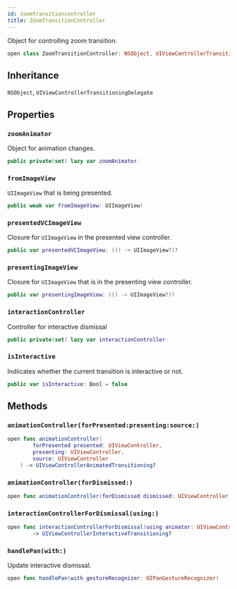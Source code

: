 ```yaml
---
id: zoomtransitioncontroller 
title: ZoomTransitionController
--- 
```


Object for controlling zoom transition.

``` swift
open class ZoomTransitionController: NSObject, UIViewControllerTransitioningDelegate 
```

## Inheritance

`NSObject`, `UIViewControllerTransitioningDelegate`

## Properties

### `zoomAnimator`

Object for animation changes.

``` swift
public private(set) lazy var zoomAnimator 
```

### `fromImageView`

`UIImageView` that is being presented.

``` swift
public weak var fromImageView: UIImageView!
```

### `presentedVCImageView`

Closure for `UIImageView` in the presented view controller.

``` swift
public var presentedVCImageView: (() -> UIImageView?)?
```

### `presentingImageView`

Closure for `UIImageView` that is in the presenting view controller.

``` swift
public var presentingImageView: (() -> UIImageView?)?
```

### `interactionController`

Controller for interactive dismissal

``` swift
public private(set) lazy var interactionController 
```

### `isInteractive`

Indiicates whether the current transition is interactive or not.

``` swift
public var isInteractive: Bool = false
```

## Methods

### `animationController(forPresented:presenting:source:)`

``` swift
open func animationController(
        forPresented presented: UIViewController,
        presenting: UIViewController,
        source: UIViewController
    ) -> UIViewControllerAnimatedTransitioning? 
```

### `animationController(forDismissed:)`

``` swift
open func animationController(forDismissed dismissed: UIViewController) -> UIViewControllerAnimatedTransitioning? 
```

### `interactionControllerForDismissal(using:)`

``` swift
open func interactionControllerForDismissal(using animator: UIViewControllerAnimatedTransitioning)
        -> UIViewControllerInteractiveTransitioning? 
```

### `handlePan(with:)`

Update interactive dismissal.

``` swift
open func handlePan(with gestureRecognizer: UIPanGestureRecognizer) 
```
